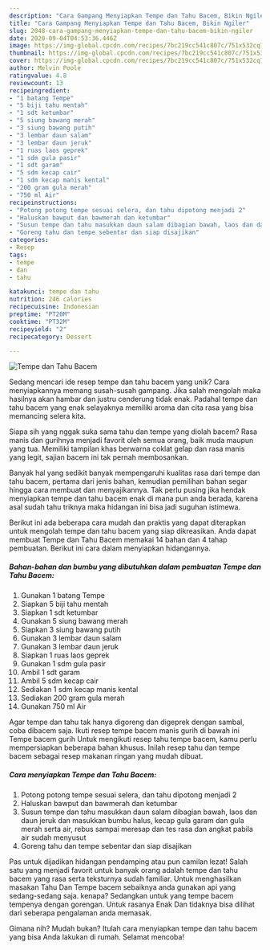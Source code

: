 ```yaml
---
description: "Cara Gampang Menyiapkan Tempe dan Tahu Bacem, Bikin Ngiler"
title: "Cara Gampang Menyiapkan Tempe dan Tahu Bacem, Bikin Ngiler"
slug: 2048-cara-gampang-menyiapkan-tempe-dan-tahu-bacem-bikin-ngiler
date: 2020-09-04T04:53:36.446Z
image: https://img-global.cpcdn.com/recipes/7bc219cc541c807c/751x532cq70/tempe-dan-tahu-bacem-foto-resep-utama.jpg
thumbnail: https://img-global.cpcdn.com/recipes/7bc219cc541c807c/751x532cq70/tempe-dan-tahu-bacem-foto-resep-utama.jpg
cover: https://img-global.cpcdn.com/recipes/7bc219cc541c807c/751x532cq70/tempe-dan-tahu-bacem-foto-resep-utama.jpg
author: Melvin Poole
ratingvalue: 4.8
reviewcount: 13
recipeingredient:
- "1 batang Tempe"
- "5 biji tahu mentah"
- "1 sdt ketumbar"
- "5 siung bawang merah"
- "3 siung bawang putih"
- "3 lembar daun salam"
- "3 lembar daun jeruk"
- "1 ruas laos geprek"
- "1 sdm gula pasir"
- "1 sdt garam"
- "5 sdm kecap cair"
- "1 sdm kecap manis kental"
- "200 gram gula merah"
- "750 ml Air"
recipeinstructions:
- "Potong potong tempe sesuai selera, dan tahu dipotong menjadi 2"
- "Haluskan bawput dan bawmerah dan ketumbar"
- "Susun tempe dan tahu masukkan daun salam dibagian bawah, laos dan daun jeruk dan masukkan bumbu halus, kecap gula garam dan gula merah serta air, rebus sampai meresap dan tes rasa dan angkat pabila air sudah menyusut"
- "Goreng tahu dan tempe sebentar dan siap disajikan"
categories:
- Resep
tags:
- tempe
- dan
- tahu

katakunci: tempe dan tahu 
nutrition: 246 calories
recipecuisine: Indonesian
preptime: "PT20M"
cooktime: "PT32M"
recipeyield: "2"
recipecategory: Dessert

---
```



![Tempe dan Tahu Bacem](https://img-global.cpcdn.com/recipes/7bc219cc541c807c/751x532cq70/tempe-dan-tahu-bacem-foto-resep-utama.jpg)

Sedang mencari ide resep tempe dan tahu bacem yang unik? Cara menyiapkannya memang susah-susah gampang. Jika salah mengolah maka hasilnya akan hambar dan justru cenderung tidak enak. Padahal tempe dan tahu bacem yang enak selayaknya memiliki aroma dan cita rasa yang bisa memancing selera kita.

Siapa sih yang nggak suka sama tahu dan tempe yang diolah bacem? Rasa manis dan gurihnya menjadi favorit oleh semua orang, baik muda maupun yang tua. Memiliki tampilan khas berwarna coklat gelap dan rasa manis yang legit, sajian bacem ini tak pernah membosankan.

Banyak hal yang sedikit banyak mempengaruhi kualitas rasa dari tempe dan tahu bacem, pertama dari jenis bahan, kemudian pemilihan bahan segar hingga cara membuat dan menyajikannya. Tak perlu pusing jika hendak menyiapkan tempe dan tahu bacem enak di mana pun anda berada, karena asal sudah tahu triknya maka hidangan ini bisa jadi suguhan istimewa.


Berikut ini ada beberapa cara mudah dan praktis yang dapat diterapkan untuk mengolah tempe dan tahu bacem yang siap dikreasikan. Anda dapat membuat Tempe dan Tahu Bacem memakai 14 bahan dan 4 tahap pembuatan. Berikut ini cara dalam menyiapkan hidangannya.

<!--inarticleads1-->

##### Bahan-bahan dan bumbu yang dibutuhkan dalam pembuatan Tempe dan Tahu Bacem:

1. Gunakan 1 batang Tempe
1. Siapkan 5 biji tahu mentah
1. Siapkan 1 sdt ketumbar
1. Gunakan 5 siung bawang merah
1. Siapkan 3 siung bawang putih
1. Gunakan 3 lembar daun salam
1. Gunakan 3 lembar daun jeruk
1. Siapkan 1 ruas laos geprek
1. Gunakan 1 sdm gula pasir
1. Ambil 1 sdt garam
1. Ambil 5 sdm kecap cair
1. Sediakan 1 sdm kecap manis kental
1. Sediakan 200 gram gula merah
1. Gunakan 750 ml Air


Agar tempe dan tahu tak hanya digoreng dan digeprek dengan sambal, coba dibacem saja. Ikuti resep tempe bacem manis gurih di bawah ini Tempe bacem gurih Untuk mengikuti resep tahu tempe bacem, kamu perlu mempersiapkan beberapa bahan khusus. Inilah resep tahu dan tempe bacem sebagai resep makanan ringan yang mudah dibuat. 

<!--inarticleads2-->

##### Cara menyiapkan Tempe dan Tahu Bacem:

1. Potong potong tempe sesuai selera, dan tahu dipotong menjadi 2
1. Haluskan bawput dan bawmerah dan ketumbar
1. Susun tempe dan tahu masukkan daun salam dibagian bawah, laos dan daun jeruk dan masukkan bumbu halus, kecap gula garam dan gula merah serta air, rebus sampai meresap dan tes rasa dan angkat pabila air sudah menyusut
1. Goreng tahu dan tempe sebentar dan siap disajikan


Pas untuk dijadikan hidangan pendamping atau pun camilan lezat! Salah satu yang menjadi favorit untuk banyak orang adalah tempe dan tahu bacem yang rasa serta teksturnya sudah familiar. Untuk menghasilkan masakan Tahu Dan Tempe bacem sebaiknya anda gunakan api yang sedang-sedang saja. kenapa? Sedangkan untuk yang tempe bacem tempenya dengan gorengan. Untuk rasanya Enak Dan tidaknya bisa dilihat dari seberapa pengalaman anda memasak. 

Gimana nih? Mudah bukan? Itulah cara menyiapkan tempe dan tahu bacem yang bisa Anda lakukan di rumah. Selamat mencoba!
